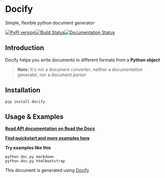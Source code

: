 Docify
====================
Simple, flexible python document generator
 
[![PyPI version](https://img.shields.io/pypi/v/Docify.svg)](https://pypi.org/project/Docify)[![Build Status](https://travis-ci.org/rapidstack/Docify.svg?branch=master)](https://travis-ci.org/rapidstack/Docify)[![Documentation Status](https://readthedocs.org/projects/docify/badge/?version=latest)](https://docify.readthedocs.io/en/latest/?badge=latest)

Introduction
--------------------
Docify helps you write documents in different formats from a **Python object**
> **Note:** It's not a document *converter*, neither a *documentation* generator, nor a document *parser*

Installation
--------------------
```
pip install docify
```

Usage & Examples
--------------------
**[Read API documentation on Read the Docs](https://docify.readthedocs.io)**
 
**[Find quickstart and more examples here](https://github.com/rapidstack/docify/tree/master/examples)**

**Try examples like this**
```
python doc.py markdown
python doc.py htmlbootstrap
```



This document is generated using [Docify](https://github.com/rapidstack/docify)

